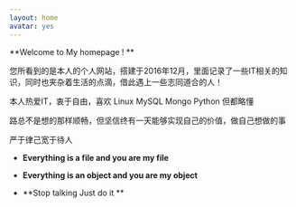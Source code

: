 ```yaml
---
layout: home
avatar: yes
---
```


**Welcome to My homepage ! **

您所看到的是本人的个人网站，搭建于2016年12月，里面记录了一些IT相关的知识，同时也夹杂着生活的点滴，借此遇上一些志同道合的人！

本人热爱IT，衷于自由，喜欢 Linux MySQL Mongo Python 但都略懂

路总不是想的那样顺畅，但坚信终有一天能够实现自己的价值，做自己想做的事

严于律己宽于待人


* **Everything is a file and you are my file**
&nbsp; 

* **Everything is an object and you are my object**
&nbsp; 

* **Stop talking  Just do it  **
